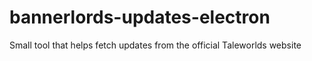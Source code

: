 # bannerlords-updates-electron
Small tool that helps fetch updates from the official Taleworlds website
